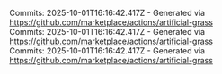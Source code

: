 Commits: 2025-10-01T16:16:42.417Z - Generated via https://github.com/marketplace/actions/artificial-grass
<br>
Commits: 2025-10-01T16:16:42.417Z - Generated via https://github.com/marketplace/actions/artificial-grass
<br>
Commits: 2025-10-01T16:16:42.417Z - Generated via https://github.com/marketplace/actions/artificial-grass
<br>
